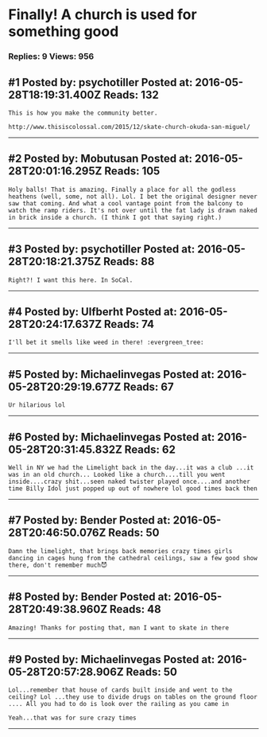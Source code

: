 # Finally! A church is used for something good

### Replies: 9 Views: 956

## \#1 Posted by: psychotiller Posted at: 2016-05-28T18:19:31.400Z Reads: 132

```
This is how you make the community better.

http://www.thisiscolossal.com/2015/12/skate-church-okuda-san-miguel/
```

---
## \#2 Posted by: Mobutusan Posted at: 2016-05-28T20:01:16.295Z Reads: 105

```
Holy balls! That is amazing. Finally a place for all the godless heathens (well, some, not all). Lol. I bet the original designer never saw that coming. And what a cool vantage point from the balcony to watch the ramp riders. It's not over until the fat lady is drawn naked in brick inside a church. (I think I got that saying right.)
```

---
## \#3 Posted by: psychotiller Posted at: 2016-05-28T20:18:21.375Z Reads: 88

```
Right?! I want this here. In SoCal.
```

---
## \#4 Posted by: Ulfberht Posted at: 2016-05-28T20:24:17.637Z Reads: 74

```
I'll bet it smells like weed in there! :evergreen_tree:
```

---
## \#5 Posted by: Michaelinvegas Posted at: 2016-05-28T20:29:19.677Z Reads: 67

```
Ur hilarious lol
```

---
## \#6 Posted by: Michaelinvegas Posted at: 2016-05-28T20:31:45.832Z Reads: 62

```
Well in NY we had the Limelight back in the day...it was a club ...it was in an old church... Looked like a church....till you went inside....crazy shit...seen naked twister played once....and another time Billy Idol just popped up out of nowhere lol good times back then
```

---
## \#7 Posted by: Bender Posted at: 2016-05-28T20:46:50.076Z Reads: 50

```
Damn the limelight, that brings back memories crazy times girls dancing in cages hung from the cathedral ceilings, saw a few good show there, don't remember much😈
```

---
## \#8 Posted by: Bender Posted at: 2016-05-28T20:49:38.960Z Reads: 48

```
Amazing! Thanks for posting that, man I want to skate in there
```

---
## \#9 Posted by: Michaelinvegas Posted at: 2016-05-28T20:57:28.906Z Reads: 50

```
Lol...remember that house of cards built inside and went to the ceiling? Lol ...they use to divide drugs on tables on the ground floor .... All you had to do is look over the railing as you came in 

Yeah...that was for sure crazy times
```

---
